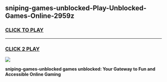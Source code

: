 
## sniping-games-unblocked-Play-Unblocked-Games-Online-2959z
<h3>
<a href="https://premium76.site?title=sniping-games-unblocked&ref=25A">CLICK TO PLAY</a></h3>
<hr>

<h3>
<a href="https://premium76.site?title=sniping-games-unblocked&ref=25A">CLICK 2 PLAY</a>
  
</h3>

<a href="https://premium76.site?title=sniping-games-unblocked&ref=25A"><img src="https://clearcache.store/games.png"></a>


**sniping-games-unblocked games unblocked: Your Gateway to Fun and Accessible Online Gaming**

